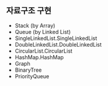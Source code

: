 ## 자료구조 구현

- Stack (by Array)
- Queue (by Linked List)
- SingleLinkedList.SingleLinkedList
- DoubleLinkedList.DoubleLinkedList
- CircularList.CircularList
- HashMap.HashMap
- Graph
- BinaryTree
- PriorityQueue
